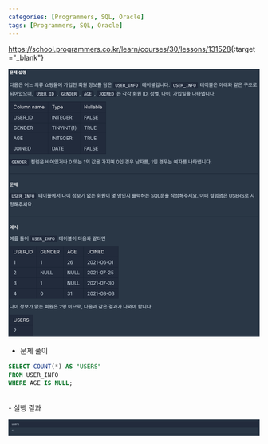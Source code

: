 ```yaml
---
categories: [Programmers, SQL, Oracle]
tags: [Programmers, SQL, Oracle] 
---
```


<https://school.programmers.co.kr/learn/courses/30/lessons/131528>{:target="_blank"}

![문제](/assets/img/programmers/sql/oracle/%EB%82%98%EC%9D%B4_%EC%A0%95%EB%B3%B4%EA%B0%80_%EC%97%86%EB%8A%94_%ED%9A%8C%EC%9B%90_%EC%88%98_%EA%B5%AC%ED%95%98%EA%B8%B0(1).png)

- 문제 풀이

```sql
SELECT COUNT(*) AS "USERS"
FROM USER_INFO
WHERE AGE IS NULL;
```

<br>
- 실행 결과

![실행 결과](/assets/img/programmers/sql/oracle/%EB%82%98%EC%9D%B4_%EC%A0%95%EB%B3%B4%EA%B0%80_%EC%97%86%EB%8A%94_%ED%9A%8C%EC%9B%90_%EC%88%98_%EA%B5%AC%ED%95%98%EA%B8%B0(2).png)